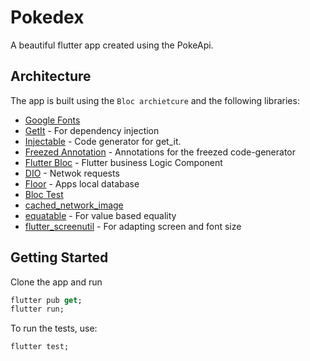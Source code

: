 # Pokedex

A beautiful flutter app created using the PokeApi.

## Architecture
The app is built using the ``Bloc archietcure`` and the following libraries:
- [Google Fonts](https://pub.dev/packages/google_fonts)
- [GetIt](https://pub.dev/packages/get_it) - For dependency injection
- [Injectable](https://pub.dev/packages/injectable) - Code generator for get_it.
- [Freezed Annotation](https://pub.dev/packages/freezed_annotation) - Annotations for the freezed code-generator
- [Flutter Bloc](https://pub.dev/packages/flutter_bloc) - Flutter business Logic Component
- [DIO](https://pub.dev/packages/dio) - Netwok requests
- [Floor](https://pub.dev/packages/floor) - Apps local database
- [Bloc Test](https://pub.dev/packages/bloc_test)
- [cached_network_image](https://pub.dev/packages/cached_network_image)
- [equatable](https://pub.dev/packages/equatable) - For value based equality
- [flutter_screenutil](https://pub.dev/packages/flutter_screenutil) - For adapting screen and font size

## Getting Started
Clone the app and run
```dart
flutter pub get;
flutter run;
```
To run the tests, use:
```dart
flutter test;
```